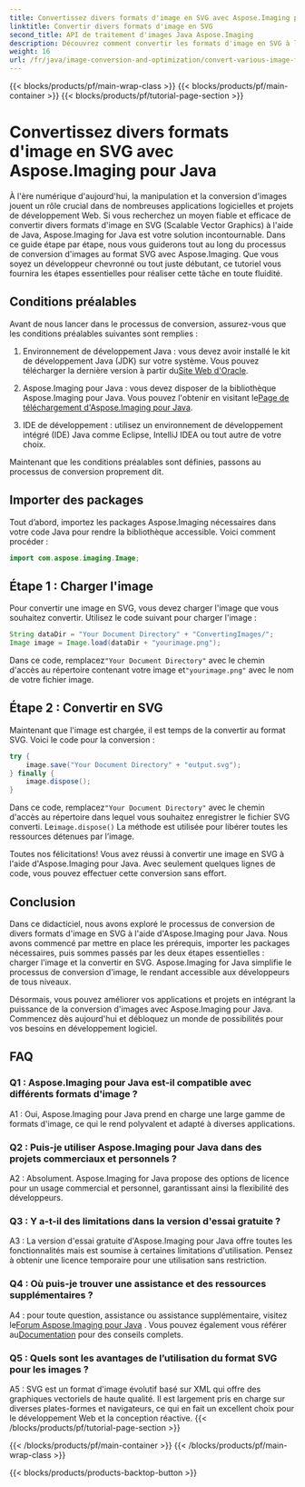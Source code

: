 ```yaml
---
title: Convertissez divers formats d'image en SVG avec Aspose.Imaging pour Java
linktitle: Convertir divers formats d'image en SVG
second_title: API de traitement d'images Java Aspose.Imaging
description: Découvrez comment convertir les formats d'image en SVG à l'aide d'Aspose.Imaging pour Java. Un guide étape par étape pour les développeurs.
weight: 16
url: /fr/java/image-conversion-and-optimization/convert-various-image-formats-to-svg/
---
```


{{< blocks/products/pf/main-wrap-class >}}
{{< blocks/products/pf/main-container >}}
{{< blocks/products/pf/tutorial-page-section >}}

# Convertissez divers formats d'image en SVG avec Aspose.Imaging pour Java

À l'ère numérique d'aujourd'hui, la manipulation et la conversion d'images jouent un rôle crucial dans de nombreuses applications logicielles et projets de développement Web. Si vous recherchez un moyen fiable et efficace de convertir divers formats d'image en SVG (Scalable Vector Graphics) à l'aide de Java, Aspose.Imaging for Java est votre solution incontournable. Dans ce guide étape par étape, nous vous guiderons tout au long du processus de conversion d'images au format SVG avec Aspose.Imaging. Que vous soyez un développeur chevronné ou tout juste débutant, ce tutoriel vous fournira les étapes essentielles pour réaliser cette tâche en toute fluidité.

## Conditions préalables

Avant de nous lancer dans le processus de conversion, assurez-vous que les conditions préalables suivantes sont remplies :

1.  Environnement de développement Java : vous devez avoir installé le kit de développement Java (JDK) sur votre système. Vous pouvez télécharger la dernière version à partir du[Site Web d'Oracle](https://www.oracle.com/java/technologies/javase-downloads).

2.  Aspose.Imaging pour Java : vous devez disposer de la bibliothèque Aspose.Imaging pour Java. Vous pouvez l'obtenir en visitant le[Page de téléchargement d'Aspose.Imaging pour Java](https://releases.aspose.com/imaging/java/).

3. IDE de développement : utilisez un environnement de développement intégré (IDE) Java comme Eclipse, IntelliJ IDEA ou tout autre de votre choix.

Maintenant que les conditions préalables sont définies, passons au processus de conversion proprement dit.

## Importer des packages

Tout d’abord, importez les packages Aspose.Imaging nécessaires dans votre code Java pour rendre la bibliothèque accessible. Voici comment procéder :

```java
import com.aspose.imaging.Image;
```

## Étape 1 : Charger l'image

Pour convertir une image en SVG, vous devez charger l'image que vous souhaitez convertir. Utilisez le code suivant pour charger l'image :

```java
String dataDir = "Your Document Directory" + "ConvertingImages/";
Image image = Image.load(dataDir + "yourimage.png");
```

 Dans ce code, remplacez`"Your Document Directory"` avec le chemin d'accès au répertoire contenant votre image et`"yourimage.png"` avec le nom de votre fichier image.

## Étape 2 : Convertir en SVG

Maintenant que l'image est chargée, il est temps de la convertir au format SVG. Voici le code pour la conversion :

```java
try {
    image.save("Your Document Directory" + "output.svg");
} finally {
    image.dispose();
}
```

 Dans ce code, remplacez`"Your Document Directory"` avec le chemin d'accès au répertoire dans lequel vous souhaitez enregistrer le fichier SVG converti. Le`image.dispose()` La méthode est utilisée pour libérer toutes les ressources détenues par l’image.

Toutes nos félicitations! Vous avez réussi à convertir une image en SVG à l'aide d'Aspose.Imaging pour Java. Avec seulement quelques lignes de code, vous pouvez effectuer cette conversion sans effort.

## Conclusion

Dans ce didacticiel, nous avons exploré le processus de conversion de divers formats d'image en SVG à l'aide d'Aspose.Imaging pour Java. Nous avons commencé par mettre en place les prérequis, importer les packages nécessaires, puis sommes passés par les deux étapes essentielles : charger l'image et la convertir en SVG. Aspose.Imaging for Java simplifie le processus de conversion d'image, le rendant accessible aux développeurs de tous niveaux.

Désormais, vous pouvez améliorer vos applications et projets en intégrant la puissance de la conversion d'images avec Aspose.Imaging pour Java. Commencez dès aujourd'hui et débloquez un monde de possibilités pour vos besoins en développement logiciel.

## FAQ

### Q1 : Aspose.Imaging pour Java est-il compatible avec différents formats d'image ?

A1 : Oui, Aspose.Imaging pour Java prend en charge une large gamme de formats d'image, ce qui le rend polyvalent et adapté à diverses applications.

### Q2 : Puis-je utiliser Aspose.Imaging pour Java dans des projets commerciaux et personnels ?

A2 : Absolument. Aspose.Imaging for Java propose des options de licence pour un usage commercial et personnel, garantissant ainsi la flexibilité des développeurs.

### Q3 : Y a-t-il des limitations dans la version d'essai gratuite ?

A3 : La version d'essai gratuite d'Aspose.Imaging pour Java offre toutes les fonctionnalités mais est soumise à certaines limitations d'utilisation. Pensez à obtenir une licence temporaire pour une utilisation sans restriction.

### Q4 : Où puis-je trouver une assistance et des ressources supplémentaires ?

 A4 : pour toute question, assistance ou assistance supplémentaire, visitez le[Forum Aspose.Imaging pour Java](https://forum.aspose.com/) . Vous pouvez également vous référer au[Documentation](https://reference.aspose.com/imaging/java/) pour des conseils complets.

### Q5 : Quels sont les avantages de l’utilisation du format SVG pour les images ?

A5 : SVG est un format d'image évolutif basé sur XML qui offre des graphiques vectoriels de haute qualité. Il est largement pris en charge sur diverses plates-formes et navigateurs, ce qui en fait un excellent choix pour le développement Web et la conception réactive.
{{< /blocks/products/pf/tutorial-page-section >}}

{{< /blocks/products/pf/main-container >}}
{{< /blocks/products/pf/main-wrap-class >}}

{{< blocks/products/products-backtop-button >}}
